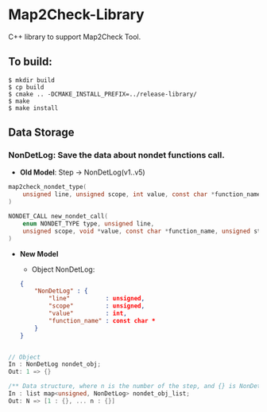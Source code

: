 # Map2Check-Library
C++ library to support Map2Check Tool. 

## To build:
```Console
$ mkdir build
$ cp build
$ cmake .. -DCMAKE_INSTALL_PREFIX=../release-library/
$ make
$ make install
```

## Data Storage

### NonDetLog: Save the data about nondet functions call.

- **Old Model**: Step -> NonDetLog(v1..v5)

```C
map2check_nondet_type(
    unsigned line, unsigned scope, int value, const char *function_name
)

NONDET_CALL new_nondet_call(
    enum NONDET_TYPE type, unsigned line,
    unsigned scope, void *value, const char *function_name, unsigned step
)
```

- **New Model**

    - Object NonDetLog:
    ```json
    {
        "NonDetLog" : {        
            "line"          : unsigned,
            "scope"         : unsigned,
            "value"         : int,
            "function_name" : const char *
        }
    }
    ```

```C++

// Object
In : NonDetLog nondet_obj;
Out: 1 => {} 

/** Data structure, where n is the number of the step, and {} is NonDetLog * object from that step **/
In : list map<unsigned, NonDetLog> nondet_obj_list;
Out: N => [1 : {}, ... n : {}] 

```





